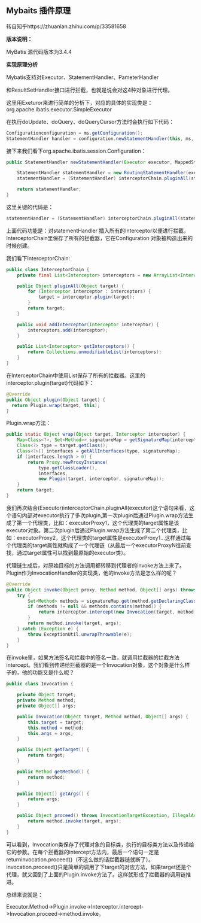 ## Mybaits 插件原理

转自知乎https://zhuanlan.zhihu.com/p/33581658

**版本说明：**

MyBatis 源代码版本为3.4.4

**实现原理分析**

Mybatis支持对Executor、StatementHandler、PameterHandler

和ResultSetHandler接口进行拦截，也就是说会对这4种对象进行代理。

 这里用Exeturor来进行简单的分析下，对应的具体的实现类是：org.apache.ibatis.executor.SimpleExecutor

在执行doUpdate、doQuery、doQueryCursor方法时会执行如下代码：

```java
Configurationconfiguration = ms.getConfiguration();
StatementHandler handler = configuration.newStatementHandler(this, ms, parameter, RowBounds.DEFAULT, null, null);
```

接下来我们看下org.apache.ibatis.session.Configuration：

```java
public StatementHandler newStatementHandler(Executor executor, MappedStatement mappedStatement, Object parameterObject, RowBounds rowBounds, ResultHandler resultHandler, BoundSql boundSql) {

    StatementHandler statementHandler = new RoutingStatementHandler(executor, mappedStatement, parameterObject, rowBounds, resultHandler, boundSql);
    statementHandler = (StatementHandler) interceptorChain.pluginAll(statementHandler);

    return statementHandler;
}
```

这里关键的代码是：

```java
statementHandler = (StatementHandler) interceptorChain.pluginAll(statementHandler); 
```

上面代码功能是：对statementHandler 插入所有的Interceptor以便进行拦截，InterceptorChain里保存了所有的拦截器，它在Configuration 对象被构造出来的时候创建。

我们看下InterceptorChain:

```java
public class InterceptorChain {
    private final List<Interceptor> interceptors = new ArrayList<Interceptor>();

    public Object pluginAll(Object target) {
        for (Interceptor interceptor : interceptors) {
            target = interceptor.plugin(target);
        }
        return target;
    }

    public void addInterceptor(Interceptor interceptor) {
        interceptors.add(interceptor);
    }

    public List<Interceptor> getInterceptors() {
        return Collections.unmodifiableList(interceptors);
    }
}
```

在InterceptorChain中使用List保存了所有的拦截器。这里的interceptor.plugin(target)代码如下：

  ```java
@Override
public Object plugin(Object target) {
    return Plugin.wrap(target, this);
}
  ```

Plugin.wrap方法：

```java
public static Object wrap(Object target, Interceptor interceptor) {
    Map<Class<?>, Set<Method>> signatureMap = getSignatureMap(interceptor);
    Class<?> type = target.getClass();
    Class<?>[] interfaces = getAllInterfaces(type, signatureMap);
    if (interfaces.length > 0) {
        return Proxy.newProxyInstance(
            type.getClassLoader(),
            interfaces,
            new Plugin(target, interceptor, signatureMap));
    }
    return target;
}
```

我们再次结合(Executor)interceptorChain.pluginAll(executor)这个语句来看，这个语句内部对executor执行了多次plugin,第一次plugin后通过Plugin.wrap方法生成了第一个代理类，比如：executorProxy1，这个代理类的target属性是该executor对象。第二次plugin后通过Plugin.wrap方法生成了第二个代理类，比如：executorProxy2，这个代理类的target属性是executorProxy1...这样通过每个代理类的target属性就构成了一个代理链（从最后一个executorProxyN往前查找，通过target属性可以找到最原始的executor类）。

代理链生成后，对原始目标的方法调用都转移到代理者的invoke方法上来了。Plugin作为InvocationHandler的实现类，他的invoke方法是怎么样的呢？

```java
@Override
public Object invoke(Object proxy, Method method, Object[] args) throws Throwable {
    try {
        Set<Method> methods = signatureMap.get(method.getDeclaringClass());
        if (methods != null && methods.contains(method)) {
            return interceptor.intercept(new Invocation(target, method, args));
        }
        return method.invoke(target, args);
    } catch (Exception e) {
        throw ExceptionUtil.unwrapThrowable(e);
    }
}
```

在invoke里，如果方法签名和拦截中的签名一致，就调用拦截器的拦截方法intercept。我们看到传递给拦截器的是一个Invocation对象，这个对象是什么样子的，他的功能又是什么呢？

```java
public class Invocation {

    private Object target;
    private Method method;
    private Object[] args;

    public Invocation(Object target, Method method, Object[] args) {
        this.target = target;
        this.method = method;
        this.args = args;
    }

    public Object getTarget() {
        return target;
    }

    public Method getMethod() {
        return method;
    }

    public Object[] getArgs() {
        return args;
    }

    public Object proceed() throws InvocationTargetException, IllegalAccessException {
        return method.invoke(target, args);
    }
}
```

可以看到，Invocation类保存了代理对象的目标类，执行的目标类方法以及传递给它的参数。在每个拦截器的intercept方法内，最后一个语句一定是returninvocation.proceed()（不这么做的话拦截器链就断了）。invocation.proceed()只是简单的调用了下target的对应方法，如果target还是个代理，就又回到了上面的Plugin.invoke方法了。这样就形成了拦截器的调用链推进。

总结来说就是：

Executor.Method->Plugin.invoke->Interceptor.intercept->Invocation.proceed->method.invoke。